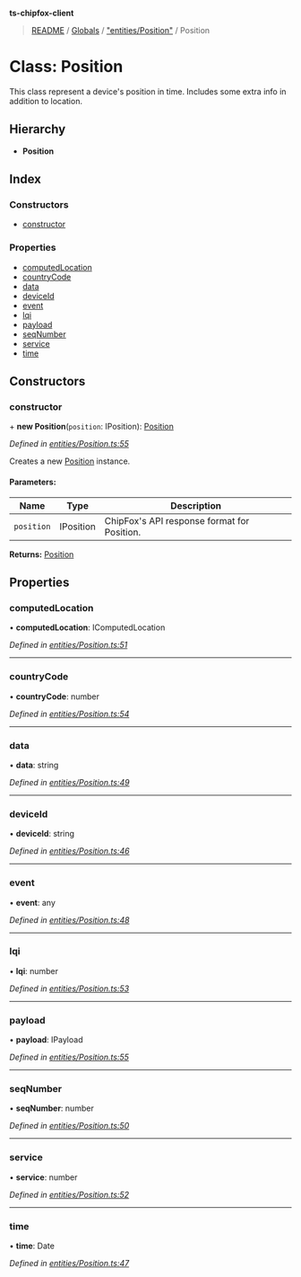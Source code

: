**ts-chipfox-client**

> [README](../README.md) / [Globals](../globals.md) / ["entities/Position"](../modules/_entities_position_.md) / Position

# Class: Position

This class represent a device's position in time. Includes some extra info in addition to location.

## Hierarchy

* **Position**

## Index

### Constructors

* [constructor](_entities_position_.position.md#constructor)

### Properties

* [computedLocation](_entities_position_.position.md#computedlocation)
* [countryCode](_entities_position_.position.md#countrycode)
* [data](_entities_position_.position.md#data)
* [deviceId](_entities_position_.position.md#deviceid)
* [event](_entities_position_.position.md#event)
* [lqi](_entities_position_.position.md#lqi)
* [payload](_entities_position_.position.md#payload)
* [seqNumber](_entities_position_.position.md#seqnumber)
* [service](_entities_position_.position.md#service)
* [time](_entities_position_.position.md#time)

## Constructors

### constructor

\+ **new Position**(`position`: IPosition): [Position](_entities_position_.position.md)

*Defined in [entities/Position.ts:55](https://github.com/luixal/ts-chipfox-client/blob/9c9288c/lib/entities/Position.ts#L55)*

Creates a new [Position](_entities_position_.position.md) instance.

#### Parameters:

Name | Type | Description |
------ | ------ | ------ |
`position` | IPosition | ChipFox's API response format for Position.  |

**Returns:** [Position](_entities_position_.position.md)

## Properties

### computedLocation

•  **computedLocation**: IComputedLocation

*Defined in [entities/Position.ts:51](https://github.com/luixal/ts-chipfox-client/blob/9c9288c/lib/entities/Position.ts#L51)*

___

### countryCode

•  **countryCode**: number

*Defined in [entities/Position.ts:54](https://github.com/luixal/ts-chipfox-client/blob/9c9288c/lib/entities/Position.ts#L54)*

___

### data

•  **data**: string

*Defined in [entities/Position.ts:49](https://github.com/luixal/ts-chipfox-client/blob/9c9288c/lib/entities/Position.ts#L49)*

___

### deviceId

•  **deviceId**: string

*Defined in [entities/Position.ts:46](https://github.com/luixal/ts-chipfox-client/blob/9c9288c/lib/entities/Position.ts#L46)*

___

### event

•  **event**: any

*Defined in [entities/Position.ts:48](https://github.com/luixal/ts-chipfox-client/blob/9c9288c/lib/entities/Position.ts#L48)*

___

### lqi

•  **lqi**: number

*Defined in [entities/Position.ts:53](https://github.com/luixal/ts-chipfox-client/blob/9c9288c/lib/entities/Position.ts#L53)*

___

### payload

•  **payload**: IPayload

*Defined in [entities/Position.ts:55](https://github.com/luixal/ts-chipfox-client/blob/9c9288c/lib/entities/Position.ts#L55)*

___

### seqNumber

•  **seqNumber**: number

*Defined in [entities/Position.ts:50](https://github.com/luixal/ts-chipfox-client/blob/9c9288c/lib/entities/Position.ts#L50)*

___

### service

•  **service**: number

*Defined in [entities/Position.ts:52](https://github.com/luixal/ts-chipfox-client/blob/9c9288c/lib/entities/Position.ts#L52)*

___

### time

•  **time**: Date

*Defined in [entities/Position.ts:47](https://github.com/luixal/ts-chipfox-client/blob/9c9288c/lib/entities/Position.ts#L47)*
